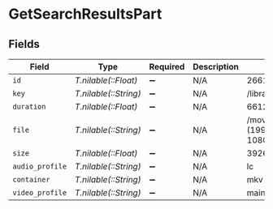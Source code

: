 # GetSearchResultsPart


## Fields

| Field                                                                        | Type                                                                         | Required                                                                     | Description                                                                  | Example                                                                      |
| ---------------------------------------------------------------------------- | ---------------------------------------------------------------------------- | ---------------------------------------------------------------------------- | ---------------------------------------------------------------------------- | ---------------------------------------------------------------------------- |
| `id`                                                                         | *T.nilable(::Float)*                                                         | :heavy_minus_sign:                                                           | N/A                                                                          | 26610                                                                        |
| `key`                                                                        | *T.nilable(::String)*                                                        | :heavy_minus_sign:                                                           | N/A                                                                          | /library/parts/26610/1589234571/file.mkv                                     |
| `duration`                                                                   | *T.nilable(::Float)*                                                         | :heavy_minus_sign:                                                           | N/A                                                                          | 6612628                                                                      |
| `file`                                                                       | *T.nilable(::String)*                                                        | :heavy_minus_sign:                                                           | N/A                                                                          | /movies/Mission Impossible (1996)/Mission Impossible (1996) Bluray-1080p.mkv |
| `size`                                                                       | *T.nilable(::Float)*                                                         | :heavy_minus_sign:                                                           | N/A                                                                          | 3926903851                                                                   |
| `audio_profile`                                                              | *T.nilable(::String)*                                                        | :heavy_minus_sign:                                                           | N/A                                                                          | lc                                                                           |
| `container`                                                                  | *T.nilable(::String)*                                                        | :heavy_minus_sign:                                                           | N/A                                                                          | mkv                                                                          |
| `video_profile`                                                              | *T.nilable(::String)*                                                        | :heavy_minus_sign:                                                           | N/A                                                                          | main 10                                                                      |